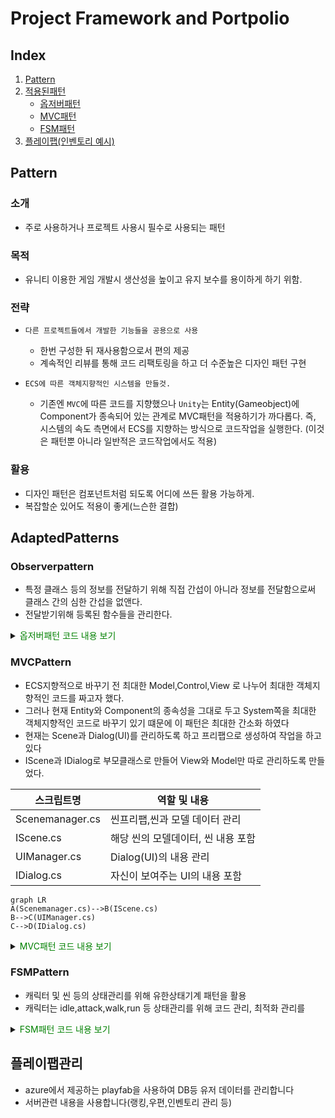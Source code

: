 # Project Framework and Portpolio

## Index

1. [Pattern](#pattern)
2. [적용된패턴](#adaptedpatterns)
    - [옵저버패턴](#observerpattern)
    - [MVC패턴](#mvcpattern)
    - [FSM패턴](#fsmpattern)
3. [플레이팹(인벤토리 예시)](#플레이팹관리)

## Pattern

### 소개 
- 주로 사용하거나 프로젝트 사용시 필수로 사용되는 패턴

### 목적
- 유니티 이용한 게임 개발시 생산성을 높이고 유지 보수를 용이하게 하기 위함.

### 전략
- `다른 프로젝트들에서 개발한 기능들을 공용으로 사용`
    - 한번 구성한 뒤 재사용함으로서 편의 제공
    - 계속적인 리뷰를 통해 코드 리팩토링을 하고 더 수준높은 디자인 패턴 구현

- `ECS에 따른 객체지향적인 시스템을 만들것.`
    - 기존엔 `MVC`에 따른 코드를 지향했으나 `Unity`는 Entity(Gameobject)에 Component가 종속되어 있는 관계로
    MVC패턴을 적용하기가 까다롭다. 즉, 시스템의 속도 측면에서 ECS를 지향하는 방식으로 코드작업을 실행한다.
    (이것은 패턴뿐 아니라 일반적은 코드작업에서도 적용)

### 활용
- 디자인 패턴은 컴포넌트처럼 되도록 어디에 쓰든 활용 가능하게.
- 복잡할순 있어도 적용이 좋게(느슨한 결합)

## AdaptedPatterns

### Observerpattern
- 특정 클래스 등의 정보를 전달하기 위해 직접 간섭이 아니라 정보를 전달함으로써 클래스 간의 심한 간섭을 없앤다.
- 전달받기위해 등록된 함수들을 관리한다.
<details>
<summary>
    <span style="color:#008000">옵저버패턴 코드 내용 보기</span>
</summary>
    <div markdown="1">

```code
private static Dictionary<string, List<Delegate>> handlers = new Dictionary<string, List<Delegate>>();

    private static void RegisterListener(string messageName, Delegate callback)
    {
        if (callback == null)
            return;
        if(!handlers.ContainsKey(messageName))
        {
            handlers.Add(messageName, new List<Delegate>());
        }
        List<Delegate> messagelst = handlers[messageName];
        Delegate ms = messagelst.Find(o => o.Method == callback.Method && o.Target == callback.Target);
        if(ms!=null)
        {
            throw new ArgumentException("Callback method is already exist!!", messageName);
        }
        messagelst.Add(callback);
    }
    private static void UnRegisterListener(string messageName, Delegate callback)
    {
        if (callback == null)
            return;
        if (!handlers.ContainsKey(messageName))
            return;

        List<Delegate> messagelst = handlers[messageName];
        Delegate ms = messagelst.Find(o => o.Method == callback.Method && o.Target == callback.Target);
        if (ms == null)
            return;
        messagelst.Remove(ms);
    }

    private static void SendMessage<T>(string messageName,T e) where T:Message
    {
        if (!handlers.ContainsKey(messageName))
            return;

        List<Delegate> messagelst = handlers[messageName];

        for(int i=0; i<messagelst.Count; i++)
        {
            if (messagelst[i].GetType() != typeof(Action<T>))
                continue;

            var _event=(Action<T>)messagelst[i];
            _event(e);
        }
    }
```
</div>
</details>

### MVCPattern
- ECS지향적으로 바꾸기 전 최대한 Model,Control,View 로 나누어 최대한 객체지향적인 코드를 짜고자 했다.
- 그러나 현재 Entity와 Component의 종속성을 그대로 두고 System쪽을 최대한 객체지향적인 코드로 바꾸기 있기 떄문에
이 패턴은 최대한 간소화 하였다
- 현재는 Scene과 Dialog(UI)를 관리하도록 하고 프리팹으로 생성하여 작업을 하고 있다
- IScene과 IDialog로 부모클래스로 만들어 View와 Model만 따로 관리하도록 만들었다.

| 스크립트명            | 역할 및 내용                                                            |
| ----------------- | ----------------------------------------------------------------------- |
| Scenemanager.cs | 씬프리팹,씬과 모델 데이터 관리 |
| IScene.cs   | 해당 씬의 모델데이터, 씬 내용 포함|
| UIManager.cs | Dialog(UI)의 내용 관리|
| IDialog.cs| 자신이 보여주는 UI의 내용 포함|

```mermaid
graph LR
A(Scenemanager.cs)-->B(IScene.cs)
B-->C(UIManager.cs)
C-->D(IDialog.cs)
```

<details>
<summary> <span style="color:#008000">MVC패턴 코드 내용 보기</span></summary>
    <div markdown="1">
        
- Scenemanager.cs
```Code
    public class SceneManager : Monosingleton<SceneManager>
    {
        ...
        public void LoadStartScene()
        {
            ...
            if (scene == null)
            {
                var fullpath = string.Format("Scenes/{0}", sceneName);
                StartCoroutine(ResourcesLoader.Instance.Load<GameObject>(fullpath, o => OnPostLoadProcess(o)));
            }
        }
        void OnPostLoadProcess(Object o)
        {
            var scene = Instantiate(o) as GameObject;

            var sceneScript = scene.GetComponent<IScene>();
            ...
            SetupScene(sceneScript);
        }
        void SetupScene(IScene scene)
        {
            var scenescript = scene.GetComponent<IScene>();
            scenescript.LoadAssets(
                () =>
                {
                    AllSceneLoaded = true;
                });
        }
    }
```

- Iscene.cs
```code
        public class IScene : MonoBehaviour
        {
            ...
            public void LoadAssets(Action onComplete)
            {
                _onLoadComplete = onComplete;
                StartCoroutine(LoadContents());
            }

            IEnumerator LoadContents()
            {
                ...
                for (int i = 0; i < UIList.Count; ++i)
                {
                    yield return StartCoroutine(UIManager.Instance.Load(UIList[i],
                        c =>
                        {
                            _loadingContentsCount--;
                            OnContentLoadComplete(c); 
                        }));
                }
                ...
            }
            void EnterContents()
            {
                for (int i = 0; i < EnterUIList.Count; i++)
                {
                    Message.Send<ShowDialogMsg>(new ShowDialogMsg(), EnterUIList[i]);
                }
            }
        }
```
- UIManager.cs
```code
public class UIManager : Monosingleton<UIManager>
{
   ...
    public IEnumerator Load(string uiName,OnComplete oncomplete)
    {
       ...
        if(ui==null)
        {
            var path = string.Format("{0}/{1}", ASSET_PATH, uiName);
            yield return StartCoroutine(ResourcesLoader.Instance.Load<GameObject>(path,o=> OnPostLoadProcess(o)));
        }
       ...
    }
}

```
- IDialog.cs
```code
public class IDialog : MonoBehaviour
{
  ...
    public void Load()
    {
        typeName= GetType().Name;
        rt= GetComponent<RectTransform>();

        Message.AddMessage<ShowDialogMsg>(Enter,typeName);
        Message.AddMessage<HideDialogMsg>(Exit, typeName);

        OnLoad();
        DialogView.SetActive(false);
    }
    public void Unload()
    {
        Message.RemoveMessage<ShowDialogMsg>(Enter, typeName);
        Message.RemoveMessage<HideDialogMsg>(Exit, typeName);

        OnExit();
        OnUnload();
    }
...
    public static void RequestDialogEnter<T>() where T : IDialog
    {
        Message.Send<ShowDialogMsg>(new ShowDialogMsg(),typeof(T).Name);
    }

    public static void RequestDialogExit<T>() where T : IDialog
    {
        Message.Send<HideDialogMsg>(new HideDialogMsg(), typeof(T).Name);
    }
}

```  
</div>
</details>

### FSMPattern
- 캐릭터 및 씬 등의 상태관리를 위해 유한상태기계 패턴을 활용
- 캐릭터는 idle,attack,walk,run 등 상태관리를 위해 코드 관리, 최적화 관리를 

<details>
<summary> <span style="color:#008000">FSM패턴 코드 내용 보기 </span></summary>
    <div markdown="1">

```Code

```
</div>
</details>

## 플레이팹관리
- azure에서 제공하는 playfab을 사용하여 DB등 유저 데이터를 관리합니다
- 서버관련 내용을 사용합니다(랭킹,우편,인벤토리 관리 등)

